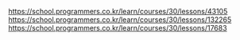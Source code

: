 https://school.programmers.co.kr/learn/courses/30/lessons/43105
https://school.programmers.co.kr/learn/courses/30/lessons/132265
https://school.programmers.co.kr/learn/courses/30/lessons/17683
